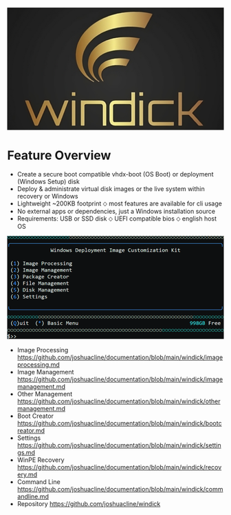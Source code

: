 ![Alt text](https://raw.githubusercontent.com/joshuacline/documentation/main/windick/png/logo1.png "logo")
# Feature Overview
- Create a secure boot compatible vhdx-boot (OS Boot) or deployment (Windows Setup) disk
- Deploy & administrate virtual disk images or the live system within recovery or Windows
- Lightweight ~200KB footprint ⬦ most features are available for cli usage
- No external apps or dependencies,  just a Windows installation source
- Requirements: USB or SSD disk ⬦ UEFI compatible bios ⬦ english host OS

![Alt text](https://raw.githubusercontent.com/joshuacline/documentation/main/windick/png/mainmenu.png "mainmenu")
- Image Processing
https://github.com/joshuacline/documentation/blob/main/windick/imageprocessing.md
- Image Management
https://github.com/joshuacline/documentation/blob/main/windick/imagemanagement.md
- Other Management
https://github.com/joshuacline/documentation/blob/main/windick/othermanagement.md
- Boot Creator
https://github.com/joshuacline/documentation/blob/main/windick/bootcreator.md
- Settings
https://github.com/joshuacline/documentation/blob/main/windick/settings.md
- WinPE Recovery
https://github.com/joshuacline/documentation/blob/main/windick/recovery.md
- Command Line
https://github.com/joshuacline/documentation/blob/main/windick/commandline.md
- Repository https://github.com/joshuacline/windick
